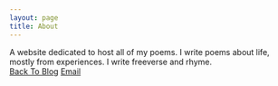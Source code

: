 ```yaml
---
layout: page
title: About
---
```


A website dedicated to host all of my poems. I write poems about life, mostly from experiences. I write freeverse and rhyme.
\
[Back To Blog](https://abhishekhari.com) [Email](mailto:hey@abhishekhari.com)
<!-- Passionate writer and poet. I like to immerse myself in words, occasionally in code, too. Also interested in AI, football and music. I'm also a columnist for [MTK News](https://mtknews.studio/author/abhishek).
\
[Github](https://github.com/abhishek7h) [Twitter](https://twitter.com/abhishek7h) [Medium](https://medium.com/@ah3) [Email](mailto:hey@abhishekhari.com) [Poems](https://poetizer.com/author/320945) [YouTube](https://youtube.com/@ah3yo) -->
